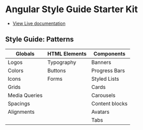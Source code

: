 # Angular Style Guide Starter Kit

* [View Live documentation](https://janynnegomes.github.io/style-guide-starter-kit)


## Style Guide: Patterns
|Globals| HTML Elements | Components|
|-|-|-|
| Logos | Typography | Banners |
| Colors | Buttons| Progress Bars|
| Icons | Forms | Styled Lists |
| Grids | | Cards |
| Media Queries | | Carousels |
| Spacings | | Content blocks |
| Alignments | | Avatars |
| | | Tabs|
